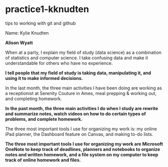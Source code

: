 # practice1-kknudten
tips to working with git and github

Name: Kylie Knudten

**Alison Wyatt** 

When at a party, I explain my field of study (data science) as a combination of statistics and computer science. I take confusing data and make it understandable for others who have no experience.

**I tell people that my field of study is taking data, manipulating it, and using it to make informed decisions.**

In the last month, the three main activities I have been doing are working as a receptionist at Serenity Couture in Ames, meal prepping & working out, and completing homework.

**In the past month, the three main activities I do when I study are rewrite and summarize notes, watch videos on how to do certain types of problems, and complete homework.**

The three most important tools I use for organizing my work is: my online iPad planner, the Dashboard feature on Canvas, and making to-do lists.

**The three most important tools I use for organizing my work are Microsoft OneNote to keep track of deadlines, planners and notebooks to organize notes and written homework, and a file system on my computer to keep track of online homework and files.**
